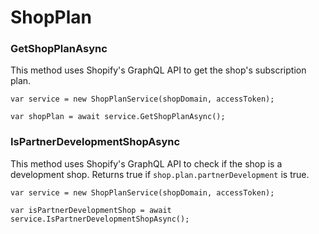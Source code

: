 # ShopPlan

### GetShopPlanAsync

This method uses Shopify's GraphQL API to get the shop's subscription plan.

```
var service = new ShopPlanService(shopDomain, accessToken);

var shopPlan = await service.GetShopPlanAsync();
```

### IsPartnerDevelopmentShopAsync

This method uses Shopify's GraphQL API to check if the shop is a development shop. Returns true if `shop.plan.partnerDevelopment` is true.

```
var service = new ShopPlanService(shopDomain, accessToken);

var isPartnerDevelopmentShop = await service.IsPartnerDevelopmentShopAsync();
```